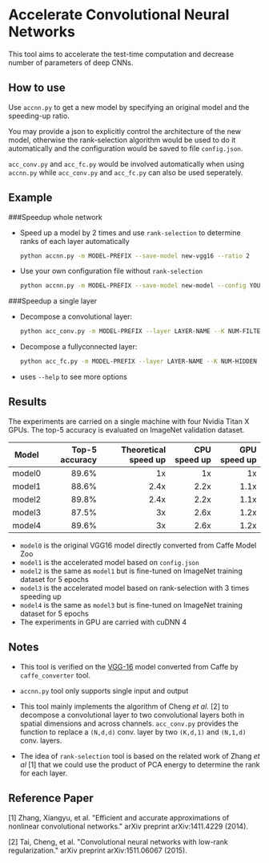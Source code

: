 <!---
  Licensed to the Apache Software Foundation (ASF) under one
  or more contributor license agreements.  See the NOTICE file
  distributed with this work for additional information
  regarding copyright ownership.  The ASF licenses this file
  to you under the Apache License, Version 2.0 (the
  "License"); you may not use this file except in compliance
  with the License.  You may obtain a copy of the License at

    http://www.apache.org/licenses/LICENSE-2.0

  Unless required by applicable law or agreed to in writing,
  software distributed under the License is distributed on an
  "AS IS" BASIS, WITHOUT WARRANTIES OR CONDITIONS OF ANY
  KIND, either express or implied.  See the License for the
  specific language governing permissions and limitations
  under the License.
-->

# Accelerate Convolutional Neural Networks

This tool aims to accelerate the test-time computation and decrease number of parameters of deep CNNs.


## How to use

Use ``accnn.py`` to get a new model by specifying an original model and the speeding-up ratio.

You may provide a json to explicitly control the architecture of the new model, otherwise the rank-selection algorithm would be used to do it automatically and the configuration would be saved to file ``config.json``.

``acc_conv.py`` and ``acc_fc.py`` would be involved automatically when using ``accnn.py`` while ``acc_conv.py`` and ``acc_fc.py`` can also be used seperately.

## Example

###Speedup whole network

- Speed up a model by 2 times and use ``rank-selection`` to determine ranks of each layer automatically

  ```bash
  python accnn.py -m MODEL-PREFIX --save-model new-vgg16 --ratio 2
  ```

- Use your own configuration file without ``rank-selection``

  ```bash
  python accnn.py -m MODEL-PREFIX --save-model new-model --config YOUR-CONFIG_JSON
  ```

###Speedup a single layer
  
- Decompose a convolutional layer:

  ```bash
  python acc_conv.py -m MODEL-PREFIX --layer LAYER-NAME --K NUM-FILTER --save-model new-model
  ```

- Decompose a fullyconnected layer:

  ```bash
  python acc_fc.py -m MODEL-PREFIX --layer LAYER-NAME --K NUM-HIDDEN --save-model new-model
  ```
- uses `--help` to see more options


## Results

The experiments are carried on a single machine with four Nvidia Titan X GPUs. The top-5 accuracy is evaluated on ImageNet validation dataset.



| Model | Top-5 accuracy  |  Theoretical speed up | CPU speed up | GPU speed up |
| ------------- | -----------: | -------------: | -----------: | -----------: |
| model0 | 89.6% |  1x|  1x|  1x|
| model1 | 88.6% |  2.4x|   2.2x|  1.1x|
| model2 | 89.8% |  2.4x|   2.2x|  1.1x|
| model3 | 87.5% |  3x|   2.6x|    1.2x|
| model4 | 89.6% |  3x|   2.6x|    1.2x|


 * ``model0`` is the original VGG16 model directly converted from Caffe Model Zoo
 * ``model1`` is the accelerated model based on ``config.json``
 * ``model2`` is the same as ``model1`` but is fine-tuned on ImageNet training dataset for 5 epochs
 * ``model3`` is the accelerated model based on rank-selection with 3 times speeding up
 * ``model4`` is the same as ``model3`` but is fine-tuned on ImageNet training dataset for 5 epochs
 * The experiments in GPU are carried with cuDNN 4
 
 
## Notes

* This tool is verified on the [VGG-16](https://gist.github.com/jimmie33/27c1c0a7736ba66c2395) model converted from Caffe by ``caffe_converter`` tool.

* ``accnn.py`` tool only supports single input and output

* This tool mainly implements the algorithm of Cheng *et al.* [2] to decompose a convolutional layer to two convolutional layers both in spatial dimensions and across channels. ``acc_conv.py`` provides the function to replace a ``(N,d,d)`` conv. layer by two ``(K,d,1)`` and ``(N,1,d)`` conv. layers.

* The idea of ``rank-selection`` tool is based on the related work of Zhang *et al* [1] that we could use the product of PCA energy to determine the rank for each layer.

## Reference Paper

[1] Zhang, Xiangyu, et al. "Efficient and accurate approximations of nonlinear convolutional networks." arXiv preprint arXiv:1411.4229 (2014).

[2] Tai, Cheng, et al. "Convolutional neural networks with low-rank regularization." arXiv preprint arXiv:1511.06067 (2015).
